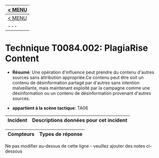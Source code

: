 |[< MENU](../README.md)|
|---|
|[< MENU](../../README.md)|
|---|
# Technique T0084.002: PlagiaRise Content

* **Résumé**: Une opération d'influence peut prendre du contenu d'autres sources sans attribution appropriée.Ce contenu peut être soit un contenu de désinformation partagé par d'autres sans intention malveillante, mais maintenant exploité par la campagne comme une désinformation ou un contenu de désinformation provenant d'autres sources.

* **appartient à la scène tactique**: TA06


|Incident |Descriptions données pour cet incident |
|-------- |-------------------- |



|Compteurs |Types de réponse |
|-------- |-------------- |


Ne pas modifier au-dessus de cette ligne - veuillez ajouter des notes ci-dessous